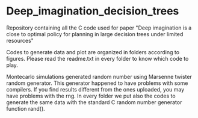 # Deep_imagination_decision_trees
Repository containing all the C code used for paper "Deep imagination is a close to optimal policy for planning in large decision trees under limited resources"

Codes to generate data and plot are organized in folders according to figures. Please read the readme.txt in every folder to know which code to play.

Montecarlo simulations generated random number using Marsenne twister random generator. This generator happened to have problems with some compilers. If you find results different from the ones uploaded, you may have problems with the rng. In every folder we put also the codes to generate the same data with the standard C random number generator function rand().
